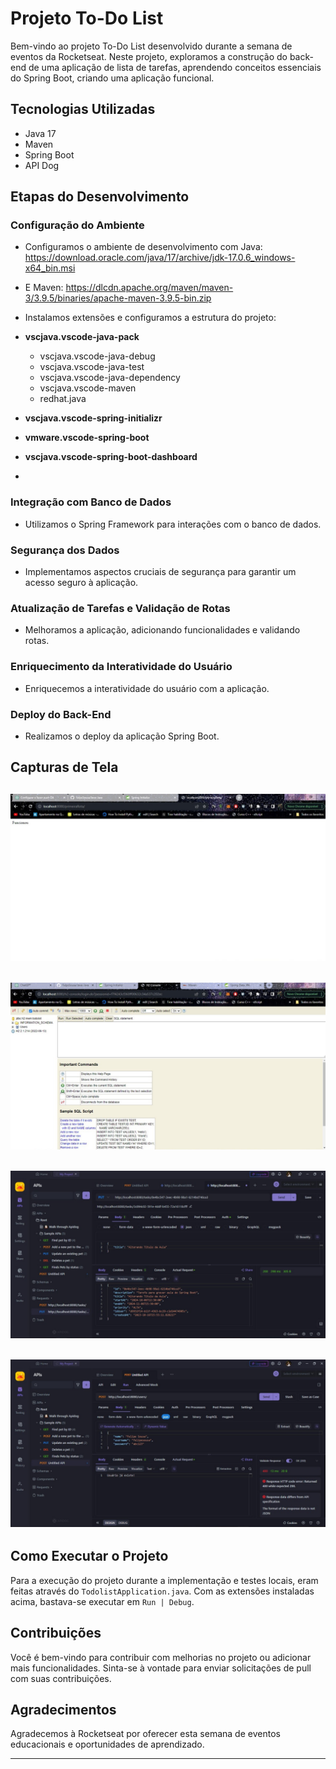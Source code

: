 # Projeto To-Do List

Bem-vindo ao projeto To-Do List desenvolvido durante a semana de eventos da Rocketseat. Neste projeto, exploramos a construção do back-end de uma aplicação de lista de tarefas, aprendendo conceitos essenciais do Spring Boot, criando uma aplicação funcional.

## Tecnologias Utilizadas

- Java 17
- Maven
- Spring Boot
- API Dog

## Etapas do Desenvolvimento

### Configuração do Ambiente

- Configuramos o ambiente de desenvolvimento com Java: https://download.oracle.com/java/17/archive/jdk-17.0.6_windows-x64_bin.msi

- E Maven: https://dlcdn.apache.org/maven/maven-3/3.9.5/binaries/apache-maven-3.9.5-bin.zip

- Instalamos extensões e configuramos a estrutura do projeto:
- **vscjava.vscode-java-pack**
    - vscjava.vscode-java-debug
    - vscjava.vscode-java-test
    - vscjava.vscode-java-dependency
    - vscjava.vscode-maven
    - redhat.java
- **vscjava.vscode-spring-initializr**
- **vmware.vscode-spring-boot**
- **vscjava.vscode-spring-boot-dashboard**

- 
### Integração com Banco de Dados

- Utilizamos o Spring Framework para interações com o banco de dados.

### Segurança dos Dados

- Implementamos aspectos cruciais de segurança para garantir um acesso seguro à aplicação.

### Atualização de Tarefas e Validação de Rotas

- Melhoramos a aplicação, adicionando funcionalidades e validando rotas.

### Enriquecimento da Interatividade do Usuário

- Enriquecemos a interatividade do usuário com a aplicação.

### Deploy do Back-End

- Realizamos o deploy da aplicação Spring Boot.

## Capturas de Tela

![Inicializando o Projeto](/screenshots/inicilizando-projeto.jpg)
---
![Banco de dados operando](/screenshots/java-todo-list-0.jpg)
---
![Alterando taks da aplicação](/screenshots/java-todo-list-1.jpg)
---
![Validando usuário cadastrado](/screenshots/java-todo-list-2.jpg)
---

## Como Executar o Projeto

Para a execução do projeto durante a implementação e testes locais, eram feitas através do `TodolistApplication.java`. Com as extensões instaladas acima, bastava-se executar em `Run | Debug`.

## Contribuições

Você é bem-vindo para contribuir com melhorias no projeto ou adicionar mais funcionalidades. Sinta-se à vontade para enviar solicitações de pull com suas contribuições.

## Agradecimentos

Agradecemos à Rocketseat por oferecer esta semana de eventos educacionais e oportunidades de aprendizado.

<!--## Licença

Este projeto é licenciado sob a [Sua Licença](URL_DA_LICENÇA). Consulte o arquivo [LICENSE](/LICENSE) para obter detalhes.
-->
---
